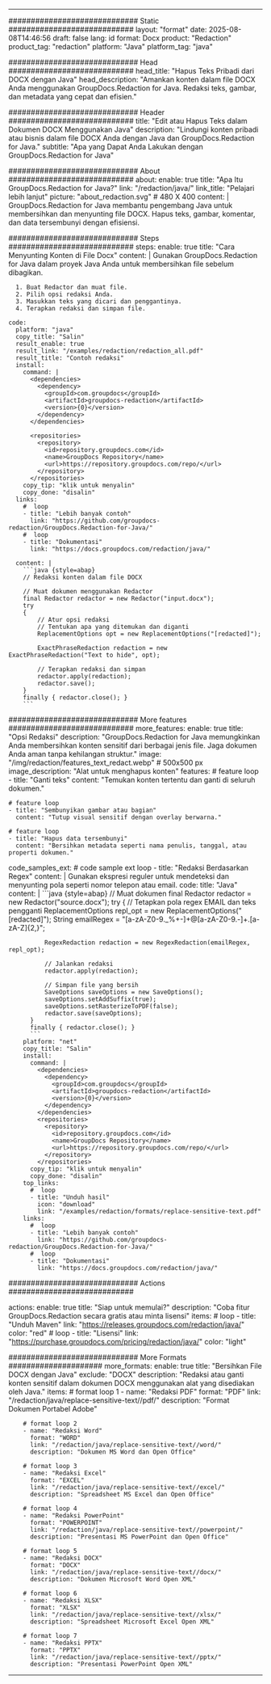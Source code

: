 
---
############################# Static ############################
layout: "format"
date:  2025-08-08T14:46:56
draft: false
lang: id
format: Docx
product: "Redaction"
product_tag: "redaction"
platform: "Java"
platform_tag: "java"

############################# Head ############################
head_title: "Hapus Teks Pribadi dari DOCX dengan Java"
head_description: "Amankan konten dalam file DOCX Anda menggunakan GroupDocs.Redaction for Java. Redaksi teks, gambar, dan metadata yang cepat dan efisien."

############################# Header ############################
title: "Edit atau Hapus Teks dalam Dokumen DOCX Menggunakan Java" 
description: "Lindungi konten pribadi atau bisnis dalam file DOCX Anda dengan Java dan GroupDocs.Redaction for Java."
subtitle: "Apa yang Dapat Anda Lakukan dengan GroupDocs.Redaction for Java" 

############################# About ############################
about:
    enable: true
    title: "Apa Itu GroupDocs.Redaction for Java?"
    link: "/redaction/java/"
    link_title: "Pelajari lebih lanjut"
    picture: "about_redaction.svg" # 480 X 400
    content: |
       GroupDocs.Redaction for Java membantu pengembang Java untuk membersihkan dan menyunting file DOCX. Hapus teks, gambar, komentar, dan data tersembunyi dengan efisiensi.

############################# Steps ############################
steps:
    enable: true
    title: "Cara Menyunting Konten di File Docx"
    content: |
      Gunakan GroupDocs.Redaction for Java dalam proyek Java Anda untuk membersihkan file sebelum dibagikan.
      
      1. Buat Redactor dan muat file.
      2. Pilih opsi redaksi Anda.
      3. Masukkan teks yang dicari dan penggantinya.
      4. Terapkan redaksi dan simpan file.
   
    code:
      platform: "java"
      copy_title: "Salin"
      result_enable: true
      result_link: "/examples/redaction/redaction_all.pdf"
      result_title: "Contoh redaksi"
      install:
        command: |
          <dependencies>
            <dependency>
              <groupId>com.groupdocs</groupId>
              <artifactId>groupdocs-redaction</artifactId>
              <version>{0}</version>
            </dependency>
          </dependencies>

          <repositories>
            <repository>
              <id>repository.groupdocs.com</id>
              <name>GroupDocs Repository</name>
              <url>https://repository.groupdocs.com/repo/</url>
            </repository>
          </repositories>
        copy_tip: "klik untuk menyalin"
        copy_done: "disalin"
      links:
        #  loop
        - title: "Lebih banyak contoh"
          link: "https://github.com/groupdocs-redaction/GroupDocs.Redaction-for-Java/"
        #  loop
        - title: "Dokumentasi"
          link: "https://docs.groupdocs.com/redaction/java/"
          
      content: |
        ```java {style=abap}
        // Redaksi konten dalam file DOCX

        // Muat dokumen menggunakan Redactor
        final Redactor redactor = new Redactor("input.docx");
        try
        {
            // Atur opsi redaksi
            // Tentukan apa yang ditemukan dan diganti
            ReplacementOptions opt = new ReplacementOptions("[redacted]");
            
            ExactPhraseRedaction redaction = new ExactPhraseRedaction("Text to hide", opt);

            // Terapkan redaksi dan simpan
            redactor.apply(redaction);
            redactor.save();
        }
        finally { redactor.close(); }
        ```            


############################# More features ############################
more_features:
  enable: true
  title: "Opsi Redaksi"
  description: "GroupDocs.Redaction for Java memungkinkan Anda membersihkan konten sensitif dari berbagai jenis file. Jaga dokumen Anda aman tanpa kehilangan struktur."
  image: "/img/redaction/features_text_redact.webp" # 500x500 px
  image_description: "Alat untuk menghapus konten"
  features:
    # feature loop
    - title: "Ganti teks"
      content: "Temukan konten tertentu dan ganti di seluruh dokumen."

    # feature loop
    - title: "Sembunyikan gambar atau bagian"
      content: "Tutup visual sensitif dengan overlay berwarna."

    # feature loop
    - title: "Hapus data tersembunyi"
      content: "Bersihkan metadata seperti nama penulis, tanggal, atau properti dokumen."
      
  code_samples_ext:
    # code sample ext loop
    - title: "Redaksi Berdasarkan Regex"
      content: |
        Gunakan ekspresi reguler untuk mendeteksi dan menyunting pola seperti nomor telepon atau email.
      code:
        title: "Java"
        content: |
          ```java {style=abap}
          //  Muat dokumen
          final Redactor redactor = new Redactor("source.docx");
          try
          {
              // Tetapkan pola regex EMAIL dan teks pengganti
              ReplacementOptions repl_opt = new ReplacementOptions("[redacted]");
              String emailRegex = "[a-zA-Z0-9._%+-]+@[a-zA-Z0-9.-]+\.[a-zA-Z]{2,}";

              RegexRedaction redaction = new RegexRedaction(emailRegex, repl_opt);
              
              // Jalankan redaksi
              redactor.apply(redaction);

              // Simpan file yang bersih
              SaveOptions saveOptions = new SaveOptions();
              saveOptions.setAddSuffix(true);
              saveOptions.setRasterizeToPDF(false);
              redactor.save(saveOptions);
          }
          finally { redactor.close(); }
          ```
        platform: "net"
        copy_title: "Salin"
        install:
          command: |
            <dependencies>
              <dependency>
                <groupId>com.groupdocs</groupId>
                <artifactId>groupdocs-redaction</artifactId>
                <version>{0}</version>
              </dependency>
            </dependencies>
            <repositories>
              <repository>
                <id>repository.groupdocs.com</id>
                <name>GroupDocs Repository</name>
                <url>https://repository.groupdocs.com/repo/</url>
              </repository>
            </repositories>
          copy_tip: "klik untuk menyalin"
          copy_done: "disalin"
        top_links:
          #  loop
          - title: "Unduh hasil"
            icon: "download"
            link: "/examples/redaction/formats/replace-sensitive-text.pdf"
        links:
          #  loop
          - title: "Lebih banyak contoh"
            link: "https://github.com/groupdocs-redaction/GroupDocs.Redaction-for-Java/"
          #  loop
          - title: "Dokumentasi"
            link: "https://docs.groupdocs.com/redaction/java/"


############################# Actions ############################

actions:
  enable: true
  title: "Siap untuk memulai?"
  description: "Coba fitur GroupDocs.Redaction secara gratis atau minta lisensi"
  items:
    #  loop
    - title: "Unduh Maven"
      link: "https://releases.groupdocs.com/redaction/java/"
      color: "red"
        #  loop
    - title: "Lisensi"
      link: "https://purchase.groupdocs.com/pricing/redaction/java/"
      color: "light"


############################# More Formats #####################
more_formats:
    enable: true
    title: "Bersihkan File DOCX dengan Java"
    exclude: "DOCX"
    description: "Redaksi atau ganti konten sensitif dalam dokumen DOCX menggunakan alat yang disediakan oleh Java."
    items: 
        # format loop 1
        - name: "Redaksi PDF"
          format: "PDF"
          link: "/redaction/java/replace-sensitive-text//pdf/"
          description: "Format Dokumen Portabel Adobe"

        # format loop 2
        - name: "Redaksi Word"
          format: "WORD"
          link: "/redaction/java/replace-sensitive-text//word/"
          description: "Dokumen MS Word dan Open Office"
          
        # format loop 3
        - name: "Redaksi Excel"
          format: "EXCEL"
          link: "/redaction/java/replace-sensitive-text//excel/"
          description: "Spreadsheet MS Excel dan Open Office"

        # format loop 4
        - name: "Redaksi PowerPoint"
          format: "POWERPOINT"
          link: "/redaction/java/replace-sensitive-text//powerpoint/"
          description: "Presentasi MS PowerPoint dan Open Office"

        # format loop 5
        - name: "Redaksi DOCX"
          format: "DOCX"
          link: "/redaction/java/replace-sensitive-text//docx/"
          description: "Dokumen Microsoft Word Open XML"
          
        # format loop 6
        - name: "Redaksi XLSX"
          format: "XLSX"
          link: "/redaction/java/replace-sensitive-text//xlsx/"
          description: "Spreadsheet Microsoft Excel Open XML"
          
        # format loop 7
        - name: "Redaksi PPTX"
          format: "PPTX"
          link: "/redaction/java/replace-sensitive-text//pptx/"
          description: "Presentasi PowerPoint Open XML"


---
